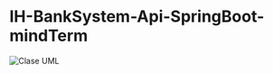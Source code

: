 # IH-BankSystem-Api-SpringBoot-mindTerm

![Clase UML](https://user-images.githubusercontent.com/32089174/188340548-9001b549-ee91-4bcd-84a2-79b2510d84a7.png)
